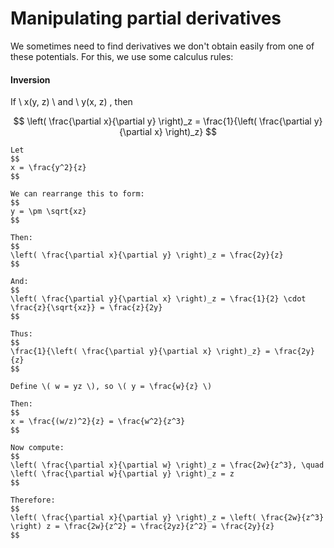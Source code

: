 # Manipulating partial derivatives

We sometimes need to find derivatives we don't obtain easily from one of these potentials. For this, we use some calculus rules:

#### Inversion

If \ x(y, z) \ and \ y(x, z) \, then

$$
\left( \frac{\partial x}{\partial y} \right)_z = \frac{1}{\left( \frac{\partial y}{\partial x} \right)_z}
$$

````{example}
Let 
$$
x = \frac{y^2}{z}
$$

We can rearrange this to form:  
$$
y = \pm \sqrt{xz}
$$

Then:
$$
\left( \frac{\partial x}{\partial y} \right)_z = \frac{2y}{z}
$$

And:
$$
\left( \frac{\partial y}{\partial x} \right)_z = \frac{1}{2} \cdot \frac{z}{\sqrt{xz}} = \frac{z}{2y}
$$

Thus:
$$
\frac{1}{\left( \frac{\partial y}{\partial x} \right)_z} = \frac{2y}{z}
$$

Define \( w = yz \), so \( y = \frac{w}{z} \)

Then:
$$
x = \frac{(w/z)^2}{z} = \frac{w^2}{z^3}
$$

Now compute:
$$
\left( \frac{\partial x}{\partial w} \right)_z = \frac{2w}{z^3}, \quad \left( \frac{\partial w}{\partial y} \right)_z = z
$$

Therefore:
$$
\left( \frac{\partial x}{\partial y} \right)_z = \left( \frac{2w}{z^3} \right) z = \frac{2w}{z^2} = \frac{2yz}{z^2} = \frac{2y}{z}
$$
